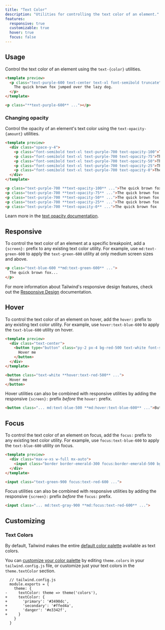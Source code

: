 ```yaml
---
title: "Text Color"
description: "Utilities for controlling the text color of an element."
features:
  responsive: true
  customizable: true
  hover: true
  focus: false
---
```


## Usage

Control the text color of an element using the `text-{color}` utilities.

```html
<template preview>
  <p class="text-purple-600 text-center text-xl font-semibold truncate">
    The quick brown fox jumped over the lazy dog.
  </p>
</template>

<p class="**text-purple-600** ..."></p>
```

### Changing opacity

Control the opacity of an element's text color using the `text-opacity-{amount}` utilities.

```html
<template preview>
  <div class="space-y-4">
    <p class="font-semibold text-xl text-purple-700 text-opacity-100">The quick brown fox jumped over the lazy dog.</p>
    <p class="font-semibold text-xl text-purple-700 text-opacity-75">The quick brown fox jumped over the lazy dog.</p>
    <p class="font-semibold text-xl text-purple-700 text-opacity-50">The quick brown fox jumped over the lazy dog.</p>
    <p class="font-semibold text-xl text-purple-700 text-opacity-25">The quick brown fox jumped over the lazy dog.</p>
    <p class="font-semibold text-xl text-purple-700 text-opacity-0">The quick brown fox jumped over the lazy dog.</p>
  </div>
</template>

<p class="text-purple-700 **text-opacity-100** ...">The quick brown fox ...</p>
<p class="text-purple-700 **text-opacity-75** ...">The quick brown fox ...</p>
<p class="text-purple-700 **text-opacity-50** ...">The quick brown fox ...</p>
<p class="text-purple-700 **text-opacity-25** ...">The quick brown fox ...</p>
<p class="text-purple-700 **text-opacity-0** ...">The quick brown fox ...</p>
```

Learn more in the [text opacity documentation](/docs/text-opacity).

## Responsive

To control the text color of an element at a specific breakpoint, add a `{screen}:` prefix to any existing text color utility. For example, use `md:text-green-600` to apply the `text-green-600` utility at only medium screen sizes and above.

```html
<p class="text-blue-600 **md:text-green-600** ...">
  The quick brown fox...
</p>
```

For more information about Tailwind's responsive design features, check out the [Responsive Design](/docs/responsive-design) documentation.

## Hover

To control the text color of an element on hover, add the `hover:` prefix to any existing text color utility. For example, use `hover:text-blue-600` to apply the `text-blue-600` utility on hover.

```html rose
<template preview>
  <div class="text-center">
    <button type="button" class="py-2 px-4 bg-red-500 text-white font-semibold rounded-lg shadow-md hover:bg-white hover:text-red-500 focus:outline-none" tabindex="-1">
      Hover me
    </button>
  </div>
</template>

<button class="text-white **hover:text-red-500** ...">
  Hover me
</button>
```

Hover utilities can also be combined with responsive utilities by adding the responsive `{screen}:` prefix *before* the `hover:` prefix.

```html
<button class="... md:text-blue-500 **md:hover:text-blue-600** ...">Button</button>
```

## Focus

To control the text color of an element on focus, add the `focus:` prefix to any existing text color utility. For example, use `focus:text-blue-600` to apply the `text-blue-600` utility on focus.

```html emerald
<template preview>
  <div class="max-w-xs w-full mx-auto">
    <input class="border border-emerald-300 focus:border-emerald-500 bg-white text-green-900 appearance-none inline-block w-full focus:text-red-600 rounded py-3 px-4 focus:outline-none" placeholder="Focus me" value="Focus me">
  </div>
</template>

<input class="text-green-900 focus:text-red-600 ...">
```

Focus utilities can also be combined with responsive utilities by adding the responsive `{screen}:` prefix *before* the `focus:` prefix.

```html
<input class="... md:text-gray-900 **md:focus:text-red-600** ...">
```

## Customizing

### Text Colors

By default, Tailwind makes the entire [default color palette](/docs/customizing-colors#default-color-palette) available as text colors.

You can [customize your color palette](/docs/colors#customizing) by editing `theme.colors` in your `tailwind.config.js` file, or customize just your text colors in the `theme.textColor` section.

```diff-js
  // tailwind.config.js
  module.exports = {
    theme: {
-     textColor: theme => theme('colors'),
+     textColor: {
+       'primary': '#3490dc',
+       'secondary': '#ffed4a',
+       'danger': '#e3342f',
+     }
    }
  }
```
